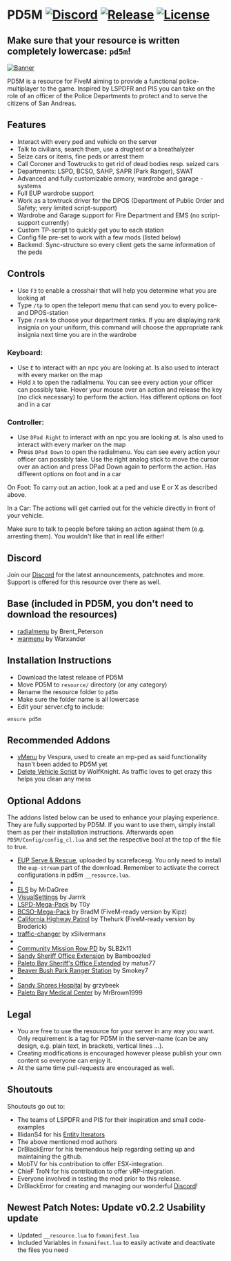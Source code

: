 # PD5M [![Discord][discord-img]][discord-url] [![Release][githubver-img]][githubver-url] [![License][license-img]][license-url]

## Make sure that your resource is written completely lowercase: `pd5m`!
[![Banner][banner-img]][banner-url]


PD5M is a resource for FiveM aiming to provide a functional police-multiplayer to the game. Inspired by LSPDFR and PIS you can take on the role of an officer of the Police Departments to protect and to serve the citizens of San Andreas.

## Features
- Interact with every ped and vehicle on the server
- Talk to civilians, search them, use a drugtest or a breathalyzer
- Seize cars or items, fine peds or arrest them
- Call Coroner and Towtrucks to get rid of dead bodies resp. seized cars
- Departments: LSPD, BCSO, SAHP, SAPR (Park Ranger), SWAT
- Advanced and fully customizable armory, wardrobe and garage - systems
- Full EUP wardrobe support
- Work as a towtruck driver for the DPOS (Department of Public Order and Safety; very limited script-support)
- Wardrobe and Garage support for Fire Department and EMS (no script-support currently)
- Custom TP-script to quickly get you to each station
- Config file pre-set to work with a few mods (listed below)
- Backend: Sync-structure so every client gets the same information of the peds

## Controls
- Use `F3` to enable a crosshair that will help you determine what you are looking at
- Type `/tp` to open the teleport menu that can send you to every police- and DPOS-station
- Type `/rank` to choose your department ranks. If you are displaying rank insignia on your uniform, this command will choose the appropriate rank insignia next time you are in the wardrobe

### Keyboard:
- Use `E` to interact with an npc you are looking at. Is also used to interact with every marker on the map
- Hold `X` to open the radialmenu. You can see every action your officer can possibly take. Hover your mouse over an action and release the key (no click necessary) to perform the action. Has different options on foot and in a car

### Controller:
- Use `DPad Right` to interact with an npc you are looking at. Is also used to interact with every marker on the map
- Press `DPad Down` to open the radialmenu. You can see every action your officer can possibly take. Use the right analog stick to move the cursor over an action and press DPad Down again to perform the action. Has different options on foot and in a car

On Foot: To carry out an action, look at a ped and use E or X as described above.

In a Car: The actions will get carried out for the vehicle directly in front of your vehicle.

Make sure to talk to people before taking an action against them (e.g. arresting them). You wouldn't like that in real life either!

## Discord

Join our [Discord](https://discord.gg/3DNTHeT) for the latest announcements, patchnotes and more. Support is offered for this resource over there as well.

## Base (included in PD5M, you don't need to download the resources)
- [radialmenu](https://forum.cfx.re/t/release-radialmenu-configurable-menu-for-chat-commands-using-wheelnav-js/543690) by Brent_Peterson
- [warmenu](https://forum.cfx.re/t/release-0-9-8-final-warmenu-lua-menu-framework/41249) by Warxander

## Installation Instructions
- Download the latest release of PD5M
- Move PD5M to `resource/` directory (or any category)
- Rename the resource folder to `pd5m`
- Make sure the folder name is all lowercase
- Edit your server.cfg to include:

```
ensure pd5m
```

## Recommended Addons
- [vMenu](https://forum.cfx.re/t/vmenu-v3-1-3/88868) by Vespura, used to create an mp-ped as said functionality hasn't been added to PD5M yet
- [Delete Vehicle Script](https://forum.cfx.re/t/release-delete-vehicle-script-1-0-5/7727) by WolfKnight. As traffic loves to get crazy this helps you clean any mess

## Optional Addons
The addons listed below can be used to enhance your playing experience. They are fully supported by PD5M. If you want to use them, simply install them as per their installation instructions. Afterwards open `PD5M/Config/config_cl.lua` and set the respective bool at the top of the file to true.

- [EUP Serve & Rescue](https://forum.cfx.re/t/release-eup-serve-and-rescue-law-order-7-5-server-side-update-1-2-now-with-esx-permissions/210892), uploaded by scarefacesg. You only need to install the `eup-stream` part of the download. Remember to activate the correct configurations in pd5m `__resource.lua`.
-
- [ELS](https://forum.cfx.re/t/release-els-fivem-server-sync-lights-sirens-custom-patterns/64048) by MrDaGree
- [VisualSettings](https://forum.cfx.re/t/release-serverside-visualsettings/201448) by Jarrrk
- [LSPD-Mega-Pack](https://www.lcpdfr.com/downloads/gta5mods/vehiclemodels/17911-los-santos-police-department-mega-pack-els/) by T0y
- [BCSO-Mega-Pack](https://forum.cfx.re/t/els-bcso-mega-pack-fixed-again/81604) by BradM (FiveM-ready version by Kipz)
- [California Highway Patrol](https://forum.cfx.re/t/release-2017-california-highway-patrol-mega-pack-els/64875) by Thehurk (FiveM-ready version by Broderick)
- [traffic-changer](https://github.com/xSilvermanx/traffic-changer) by xSilvermanx
-
- [Community Mission Row PD](https://de.gta5-mods.com/maps/community-mission-row-pd) by SLB2k11
- [Sandy Sheriff Office Extension](https://de.gta5-mods.com/maps/sandy-sheriff-office-extension-mlo-interior) by Bamboozled
- [Paleto Bay Sheriff's Office Extended](https://de.gta5-mods.com/maps/paleto-bay-sheriff-s-office-extended-sp-and-fivem-mlo) by matus77
- [Beaver Bush Park Ranger Station](https://forum.cfx.re/t/release-mlo-beaver-bush-park-ranger-station/1052889) by Smokey7
-
- [Sandy Shores Hospital](https://de.gta5-mods.com/maps/sandy-shores-hospital-mlo-interior-add-on-fivem) by grzybeek
- [Paleto Bay Medical Center](https://de.gta5-mods.com/maps/mlo-paleto-bay-medical-center) by MrBrown1999

## Legal
- You are free to use the resource for your server in any way you want. Only requirement is a tag for PD5M in the server-name (can be any design, e.g. plain text, in brackets, vertical lines ...).
- Creating modifications is encouraged however please publish your own content so everyone can enjoy it.
- At the same time pull-requests are encouraged as well.

## Shoutouts
Shoutouts go out to:
- The teams of LSPDFR and PIS for their inspiration and small code-examples
- IllidanS4 for his [Entity Iterators](https://gist.github.com/IllidanS4/9865ed17f60576425369fc1da70259b2)
- The above mentioned mod authors
- DrBlackError for his tremendous help regarding setting up and maintaining the github.
- MobTV for his contribution to offer ESX-integration.
- ChieF TroN for his contribution to offer vRP-integration.
- Everyone involved in testing the mod prior to this release.
- DrBlackError for creating and managing our wonderful [Discord](https://discord.gg/3DNTHeT)!

## Newest Patch Notes: Update v0.2.2 Usability update

- Updated `__resource.lua` to `fxmanifest.lua`
- Included Variables in `fxmanifest.lua` to easily activate and deactivate the files you need

[discord-img]: https://img.shields.io/badge/Discord-join-blue?style=plastic&logo=discord
[discord-url]: https://discord.gg/3DNTHeT

[githubver-img]: https://img.shields.io/github/v/release/xSilvermanx/PD5M?style=plastic
[githubver-url]: https://github.com/xSilvermanx/PD5M/releases

[license-img]: https://img.shields.io/github/license/xSilvermanx/PD5M?style=plastic
[license-url]: https://github.com/xSilvermanx/PD5M/blob/master/LICENSE

[banner-img]: https://forum.cfx.re/uploads/default/optimized/4X/b/b/0/bb022a8aba80f4e18d4b8865bff06df15849899e_2_690x194.png
[banner-url]: https://forum.cfx.re/t/release-pd5m-multiplayer-pve-police-script-ambient-events

